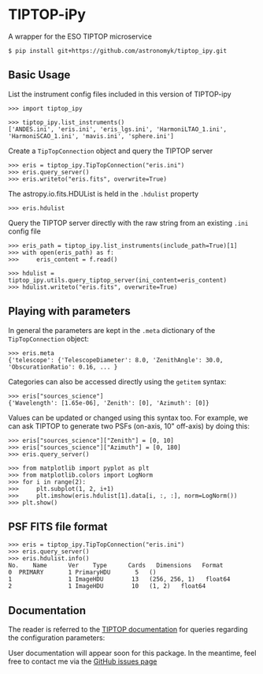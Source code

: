 # TIPTOP-iPy

A wrapper for the ESO TIPTOP microservice

    $ pip install git+https://github.com/astronomyk/tiptop_ipy.git

## Basic Usage

List the instrument config files included in this version of TIPTOP-ipy

    >>> import tiptop_ipy

    >>> tiptop_ipy.list_instruments()
    ['ANDES.ini', 'eris.ini', 'eris_lgs.ini', 'HarmoniLTAO_1.ini', 'HarmoniSCAO_1.ini', 'mavis.ini', 'sphere.ini']

Create a ``TipTopConnection`` object and query the TIPTOP server
    
    >>> eris = tiptop_ipy.TipTopConnection("eris.ini")
    >>> eris.query_server()
    >>> eris.writeto("eris.fits", overwrite=True)

The astropy.io.fits.HDUList is held in the ``.hdulist`` property

    >>> eris.hdulist

Query the TIPTOP server directly with the raw string from an existing ``.ini`` config file

    >>> eris_path = tiptop_ipy.list_instruments(include_path=True)[1]
    >>> with open(eris_path) as f:
    >>>     eris_content = f.read()

    >>> hdulist = tiptop_ipy.utils.query_tiptop_server(ini_content=eris_content)
    >>> hdulist.writeto("eris.fits", overwrite=True)

## Playing with parameters

In general the parameters are kept in the ``.meta`` dictionary of the ``TipTopConnection`` object:

    >>> eris.meta
    {'telescope': {'TelescopeDiameter': 8.0, 'ZenithAngle': 30.0, 'ObscurationRatio': 0.16, ... }

Categories can also be accessed directly using the ``getitem`` syntax:

    >>> eris["sources_science"]
    {'Wavelength': [1.65e-06], 'Zenith': [0], 'Azimuth': [0]}

Values can be updated or changed using this syntax too.
For example, we can ask TIPTOP to generate two PSFs (on-axis, 10" off-axis) by doing this:

    >>> eris["sources_science"]["Zenith"] = [0, 10]
    >>> eris["sources_science"]["Azimuth"] = [0, 180]
    >>> eris.query_server()

    >>> from matplotlib import pyplot as plt     
    >>> from matplotlib.colors import LogNorm
    >>> for i in range(2): 
    >>>     plt.subplot(1, 2, i+1)
    >>>     plt.imshow(eris.hdulist[1].data[i, :, :], norm=LogNorm())
    >>> plt.show()

## PSF FITS file format

    >>> eris = tiptop_ipy.TipTopConnection("eris.ini")
    >>> eris.query_server()
    >>> eris.hdulist.info()
    No.    Name      Ver    Type      Cards   Dimensions   Format
    0  PRIMARY       1 PrimaryHDU       5   ()      
    1                1 ImageHDU        13   (256, 256, 1)   float64   
    2                1 ImageHDU        10   (1, 2)   float64  


## Documentation

The reader is referred to the [TIPTOP documentation](https://tiptopdoc.readthedocs.io/en/latest/parameterFile.html) for queries regarding the configuration parameters:

User documentation will appear soon for this package. 
In the meantime, feel free to contact me via the [GitHub issues page](https://github.com/astronomyk/tiptop_ipy/issues)